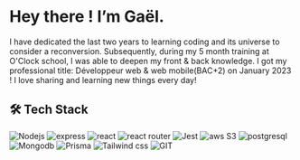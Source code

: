 # Hey there ! I’m Gaël.

I have dedicated the last two years to learning coding and its universe to consider a reconversion. Subsequently, during my 5 month training at O'Clock school, I was able to deepen my front & back knowledge.
I got my professional title: Développeur web & web mobile(BAC+2) on January 2023 !
I love sharing and learning new things every day!

## 🛠 Tech Stack  

<p>   
   <img alt="Nodejs" src="https://img.shields.io/badge/Node.js-43853D?style=for-the-badge&logo=node.js&logoColor=white" />
   <img alt="express" src="https://img.shields.io/badge/Express.js-404D59?style=for-the-badge" />
   <img alt="react" src="https://img.shields.io/badge/React-20232A?style=for-the-badge&logo=react&logoColor=61DAFB" />
   <img alt="react router" src="https://img.shields.io/badge/React_Router-CA4245?style=for-the-badge&logo=react-router&logoColor=white" />
   <img alt="Jest" src="https://img.shields.io/badge/Jest-323330?style=for-the-badge&logo=Jest&logoColor=white" />
   <img alt="aws S3" src="https://img.shields.io/badge/AWS S3-232F3E?style=for-the-badge&logo=amazon-aws&logoColor=white" />
   <img alt="postgresql" src="https://img.shields.io/badge/PostgreSQL-316192?style=for-the-badge&logo=postgresql&logoColor=white" />
   <img alt="Mongodb" src="https://img.shields.io/badge/MongoDB-4EA94B?style=for-the-badge&logo=mongodb&logoColor=white" />
   <img alt="Prisma" src="https://img.shields.io/badge/Prisma-3982CE?style=for-the-badge&logo=Prisma&logoColor=white" />
   <img alt="Tailwind css" src="https://img.shields.io/badge/Tailwind_CSS-38B2AC?style=for-the-badge&logo=tailwind-css&logoColor=white" />
   <img alt="GIT" src="https://img.shields.io/badge/GIT-E44C30?style=for-the-badge&logo=git&logoColor=white" />
</p>
